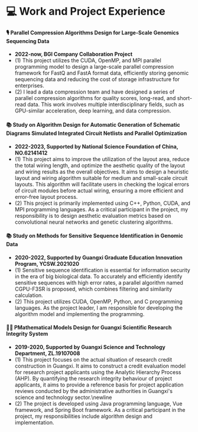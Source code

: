 
# 💻 Work and Project Experience
#### 🎙 Parallel Compression Algorithms Design for Large-Scale Genomics Sequencing Data
- **2022-now, BGI Company Collaboration Project**
- (1) This project utilizes the CUDA, OpenMP, and MPI parallel programming model to design a large-scale parallel compression framework for FastQ and FastA format data, efficiently storing genomic sequencing data and reducing the cost of storage infrastructure for enterprises. 
- (2) I lead a data compression team and have designed a series of parallel compression algorithms for quality scores, long-read, and short-read data. This work involves multiple interdisciplinary fields, such as GPU-similar acceleration, deep learning, and data compression.

#### 📚 Study on Algorithm Design for Automatic Generation of Schematic Diagrams Simulated Integrated Circuit Netlists and Parallel Optimization
- **2022-2023, Supported by National Science Foundation of China, NO.62141412**
- (1) This project aims to improve the utilization of the layout area, reduce the total wiring length, and optimize the aesthetic quality of the layout and wiring results as the overall objectives. It aims to design a heuristic layout and wiring algorithm suitable for medium and small-scale circuit layouts. This algorithm will facilitate users in checking the logical errors of circuit modules before actual wiring, ensuring a more efficient and error-free layout process. 
- (2) This project is primarily implemented using C++, Python, CUDA, and MPI programming languages. As a critical participant in the project, my responsibility is to design aesthetic evaluation metrics based on convolutional neural networks and genetic clustering algorithms.

#### 📚 Study on Methods for Sensitive Sequence Identification in Genomic Data
- **2020-2022, Supported by Guangxi Graduate Education Innovation Program, YCSW.2021020**
- (1) Sensitive sequence identification is essential for information security in the era of big biological data. To accurately and efficiently identify sensitive sequences with high error rates, a parallel algorithm named CGPU-F3SR is proposed, which combines filtering and similarity calculation. 
- (2) This project utilizes CUDA, OpenMP, Python, and C programming languages. As the project leader, I am responsible for developing the algorithm model and implementing the programming.

#### 🧑‍🎨 PMathematical Models Design for Guangxi Scientific Research Integrity System
- **2019-2020, Supported by Guangxi Science and Technology Department, ZL.19107008**
- (1) This project focuses on the actual situation of research credit construction in Guangxi. It aims to construct a credit evaluation model for research project applicants using the Analytic Hierarchy Process (AHP). By quantifying the research integrity behaviour of project applicants, it aims to provide a reference basis for project application reviews conducted by the administrative authorities in Guangxi's science and technology sector.\newline
- (2) The project is developed using Java programming language, Vue framework, and Spring Boot framework. As a critical participant in the project, my responsibilities include algorithm design and implementation.